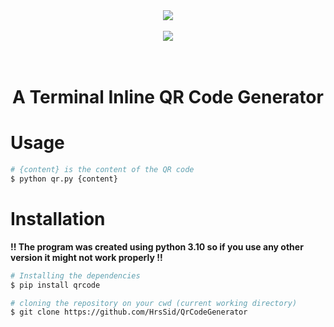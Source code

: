 <div align="center">
    <!-- Header Image / Banner -->
    <img src="https://cdn.discordapp.com/attachments/968934448664019015/1233782185018785792/github-header-image_11.png?ex=662e58b3&is=662d0733&hm=2af2d89dcfeb4ccb29c5aea915ef1ac11a2953ae5c34bc12ef3914f654ea5869&">
    <!--Badges --><br><br>
    <a src="https://perso.crans.org/besson/LICENSE.html"><img src="https://img.shields.io/badge/License-GPLv3-blue.svg"></a>
    <!-- Subtitle --><br><br><br>
    <h1>A Terminal Inline QR Code Generator</h2>
</div>

# Usage

```bash
# {content} is the content of the QR code
$ python qr.py {content}
```

# Installation

**!! The program was created using python 3.10 so if you use any other version it might not work properly !!**

```bash
# Installing the dependencies
$ pip install qrcode

# cloning the repository on your cwd (current working directory)
$ git clone https://github.com/HrsSid/QrCodeGenerator
```
